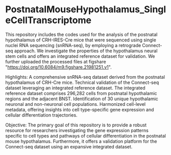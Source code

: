 # PostnatalMouseHypothalamus_SingleCellTranscriptome
This repository includes the codes used for  the analysis of the postnatal hypothalamus of CRH-IRES-Cre mice that were sequenced using single nuclei RNA sequencing (snRNA-seq), by employing a retrograde Connect-seq approach. We investigate the properties of the hypothalamus neural stem cells and offers an integrated reference dataset for validation. We further uploaded the processed files at figshare "https://doi.org/10.6084/m9.figshare.21981251.v1". 

Highlights:
A comprehensive snRNA-seq dataset derived from the postnatal hypothalamus of CRH-Cre mice.
Technical validation of the Connect-seq dataset leveraging an integrated reference dataset.
The integrated reference dataset comprises 296,282 cells from postnatal hypothalamic regions and the adjacent BNST.
Identification of 30 unique hypothalamic neuronal and non-neuronal cell populations.
Harmonized cell-level metadata, offering insights into cell type-specific gene expression and cellular differentiation trajectories.

Objective:
The primary goal of this repository is to provide a robust resource for researchers investigating the gene expression patterns specific to cell types and pathways of cellular differentiation in the postnatal mouse hypothalamus. Furthermore, it offers a validation platform for the Connect-seq dataset using an expansive integrated dataset.
